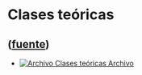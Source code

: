 # Clases teóricas
([fuente](https://campus.exactas.uba.ar/course/view.php?id=1057&section=2))
---
  * [ ![Archivo](https://campus.exactas.uba.ar/theme/image.php/magazine/core/1462913092/f/pdf) Clases teóricas  Archivo  ](https://campus.exactas.uba.ar/mod/resource/view.php?id=57215)

